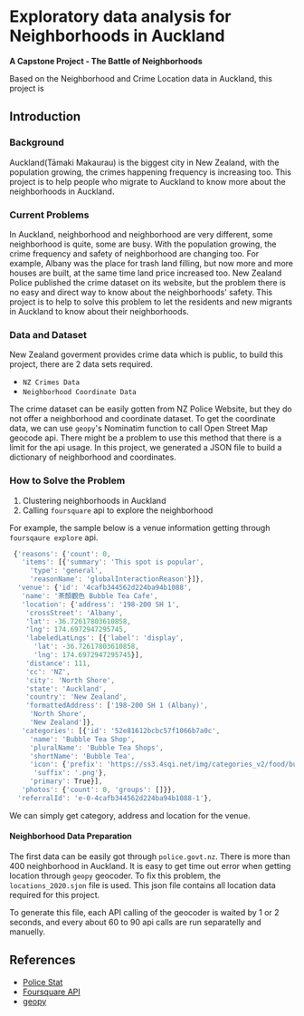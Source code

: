 # Exploratory data analysis for Neighborhoods in Auckland
**A Capstone Project - The Battle of Neighborhoods**

Based on the Neighborhood and Crime Location data in Auckland, this project is 

## Introduction 

### Background
Auckland(Tāmaki Makaurau) is the biggest city in New Zealand, with the population growing, the crimes happening frequency is increasing too. 
This project is to help people who migrate to Auckland to know more about the neighborhoods in Auckland.

### Current Problems
In Auckland, neighborhood and neighborhood are very different, some neighborhood is quite, some are busy. 
With the population growing, the crime frequency and safety of neighborhood are changing too. 
For example, Albany was the place for trash land filling, but now more and more houses are built, at the same time land price increased too.
New Zealand Police published the crime dataset on its website, but the problem there is no easy and direct way to know about the neighborhoods' safety.
This project is to help to solve this problem to let the residents and new migrants in Auckland to know about their neighborhoods.

### Data and Dataset

New Zealand goverment provides crime data which is public, to build this project, there are 2 data sets required.
- `NZ Crimes Data`
- `Neighborhood Coordinate Data`

The crime dataset can be easily gotten from NZ Police Website, but they do not offer a neighborhood and coordinate dataset.
To get the coordinate data, we can use `geopy`'s Nominatim function to call Open Street Map geocode api. 
There might be a problem to use this method that there is a limit for the api usage. In this project, we generated a JSON file to build a dictionary of neighborhood and coordinates.

### How to Solve the Problem
1. Clustering neighborhoods in Auckland
2. Calling `foursquare` api to explore the neighborhood

For example, the sample below is a venue information getting through `foursqaure explore` api.

```javascript
 {'reasons': {'count': 0,
   'items': [{'summary': 'This spot is popular',
     'type': 'general',
     'reasonName': 'globalInteractionReason'}]},
  'venue': {'id': '4cafb344562d224ba94b1088',
   'name': '茶顏觀色 Bubble Tea Cafe',
   'location': {'address': '198-200 SH 1',
    'crossStreet': 'Albany',
    'lat': -36.72617803610858,
    'lng': 174.6972947295745,
    'labeledLatLngs': [{'label': 'display',
      'lat': -36.72617803610858,
      'lng': 174.6972947295745}],
    'distance': 111,
    'cc': 'NZ',
    'city': 'North Shore',
    'state': 'Auckland',
    'country': 'New Zealand',
    'formattedAddress': ['198-200 SH 1 (Albany)',
     'North Shore',
     'New Zealand']},
   'categories': [{'id': '52e81612bcbc57f1066b7a0c',
     'name': 'Bubble Tea Shop',
     'pluralName': 'Bubble Tea Shops',
     'shortName': 'Bubble Tea',
     'icon': {'prefix': 'https://ss3.4sqi.net/img/categories_v2/food/bubble_',
      'suffix': '.png'},
     'primary': True}],
   'photos': {'count': 0, 'groups': []}},
  'referralId': 'e-0-4cafb344562d224ba94b1088-1'},
```
We can simply get category, address and location for the venue.


#### Neighborhood Data Preparation
The first data can be easily got through `police.govt.nz`. There is more than 400 neighborhood in Auckland. It is easy to get time out error when getting location through `geopy` geocoder. To fix this problem, the `locations_2020.sjon` file is used. This json file contains all location data required for this project.

To generate this file, each API calling of the geocoder is waited by 1 or 2 seconds, and every about 60 to 90 api calls are run separatelly and manuelly.


## References
- [Police Stat](https://www.police.govt.nz/about-us/publications-statistics/data-and-statistics)
- [Foursquare API](https://developer.foursquare.com/)
- [geopy](https://www.police.govt.nz/about-us/publications-statistics/data-and-statistics)